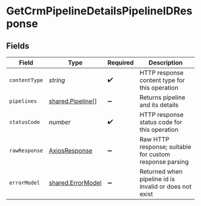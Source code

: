# GetCrmPipelineDetailsPipelineIDResponse


## Fields

| Field                                                   | Type                                                    | Required                                                | Description                                             |
| ------------------------------------------------------- | ------------------------------------------------------- | ------------------------------------------------------- | ------------------------------------------------------- |
| `contentType`                                           | *string*                                                | :heavy_check_mark:                                      | HTTP response content type for this operation           |
| `pipelines`                                             | [shared.Pipeline](../../models/shared/pipeline.md)[]    | :heavy_minus_sign:                                      | Returns pipeline and its details                        |
| `statusCode`                                            | *number*                                                | :heavy_check_mark:                                      | HTTP response status code for this operation            |
| `rawResponse`                                           | [AxiosResponse](https://axios-http.com/docs/res_schema) | :heavy_minus_sign:                                      | Raw HTTP response; suitable for custom response parsing |
| `errorModel`                                            | [shared.ErrorModel](../../models/shared/errormodel.md)  | :heavy_minus_sign:                                      | Returned when pipeline id is invalid or does not exist  |
